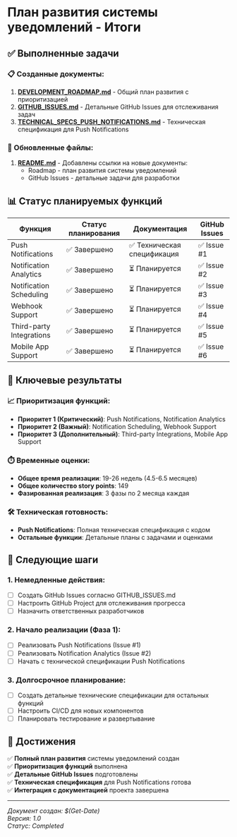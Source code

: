 # План развития системы уведомлений - Итоги

## ✅ Выполненные задачи

### 📋 Созданные документы:

1. **[DEVELOPMENT_ROADMAP.md](DEVELOPMENT_ROADMAP.md)** - Общий план развития с приоритизацией
2. **[GITHUB_ISSUES.md](GITHUB_ISSUES.md)** - Детальные GitHub Issues для отслеживания задач
3. **[TECHNICAL_SPECS_PUSH_NOTIFICATIONS.md](TECHNICAL_SPECS_PUSH_NOTIFICATIONS.md)** - Техническая спецификация для Push Notifications

### 🔗 Обновленные файлы:

1. **[README.md](../README.md)** - Добавлены ссылки на новые документы:
   - Roadmap - план развития системы уведомлений
   - GitHub Issues - детальные задачи для разработки

## 📊 Статус планируемых функций

| Функция | Статус планирования | Документация | GitHub Issues |
|---------|-------------------|--------------|---------------|
| Push Notifications | ✅ Завершено | ✅ Техническая спецификация | ✅ Issue #1 |
| Notification Analytics | ✅ Завершено | ⏳ Планируется | ✅ Issue #2 |
| Notification Scheduling | ✅ Завершено | ⏳ Планируется | ✅ Issue #3 |
| Webhook Support | ✅ Завершено | ⏳ Планируется | ✅ Issue #4 |
| Third-party Integrations | ✅ Завершено | ⏳ Планируется | ✅ Issue #5 |
| Mobile App Support | ✅ Завершено | ⏳ Планируется | ✅ Issue #6 |

## 🎯 Ключевые результаты

### 📈 Приоритизация функций:
- **Приоритет 1 (Критический)**: Push Notifications, Notification Analytics
- **Приоритет 2 (Важный)**: Notification Scheduling, Webhook Support  
- **Приоритет 3 (Дополнительный)**: Third-party Integrations, Mobile App Support

### ⏱️ Временные оценки:
- **Общее время реализации**: 19-26 недель (4.5-6.5 месяцев)
- **Общее количество story points**: 149
- **Фазированная реализация**: 3 фазы по 2 месяца каждая

### 🛠️ Техническая готовность:
- **Push Notifications**: Полная техническая спецификация с кодом
- **Остальные функции**: Детальные планы с задачами и оценками

## 📝 Следующие шаги

### 1. Немедленные действия:
- [ ] Создать GitHub Issues согласно GITHUB_ISSUES.md
- [ ] Настроить GitHub Project для отслеживания прогресса
- [ ] Назначить ответственных разработчиков

### 2. Начало реализации (Фаза 1):
- [ ] Реализовать Push Notifications (Issue #1)
- [ ] Реализовать Notification Analytics (Issue #2)
- [ ] Начать с технической спецификации Push Notifications

### 3. Долгосрочное планирование:
- [ ] Создать детальные технические спецификации для остальных функций
- [ ] Настроить CI/CD для новых компонентов
- [ ] Планировать тестирование и развертывание

## 🎉 Достижения

✅ **Полный план развития** системы уведомлений создан  
✅ **Приоритизация функций** выполнена  
✅ **Детальные GitHub Issues** подготовлены  
✅ **Техническая спецификация** для Push Notifications готова  
✅ **Интеграция с документацией** проекта завершена  

---

*Документ создан: $(Get-Date)*  
*Версия: 1.0*  
*Статус: Completed*
